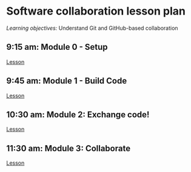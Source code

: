 # Software collaboration lesson plan

_Learning objectives:_ Understand Git and GitHub-based collaboration

## 9:15 am: Module 0 - Setup

[Lesson](./0-setup.md)

## 9:45 am: Module 1 - Build Code

[Lesson](./1-share.md)

## 10:30 am: Module 2: Exchange code!

[Lesson](./2-exchange.md)

## 11:30 am: Module 3: Collaborate

[Lesson](./3-collaborate.md)
